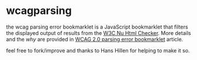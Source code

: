 # wcagparsing
the wcag parsing error bookmarklet is a JavaScript bookmarklet that filters the displayed output of results from the [W3C Nu Html Checker](https://validator.w3.org/nu/). More details and the *why* are provided in [WCAG 2.0 parsing error bookmarklet](https://www.paciellogroup.com/blog/2012/02/wcag-2-0-parsing-error-bookmarklet/) article.

feel free to fork/improve and thanks to Hans Hillen for helping to make it so.
